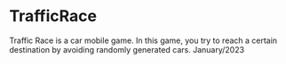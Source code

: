 # TrafficRace
 Traffic Race is a car mobile game. In this game, you try to reach a certain destination by avoiding randomly generated cars. January/2023
